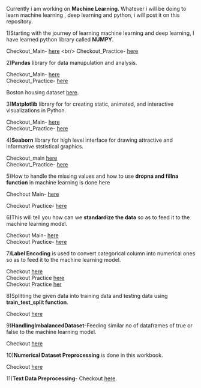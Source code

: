 Currently i am working on **Machine Learning**. Whatever i will be doing to learn machine learning , deep learning and python, i will post it on this repository.

1)Starting with the journey of learning machine learning and deep learning, I have learned python library called **NUMPY**. 

  Checkout_Main- [here](https://github.com/KARTIKPARATKAR/MACHINE-LEARNING-WORK/blob/main/3_1_numpy(numerical_python).ipynb) <br/>
  Checkout_Practice- [here](https://github.com/KARTIKPARATKAR/MACHINE-LEARNING-WORK/blob/main/NumpyPractice.ipynb)

2)**Pandas** library for data manupulation and analysis.

Checkout_Main- [here](https://github.com/KARTIKPARATKAR/MY-MACHINE-LEARNING-WORK/blob/main/PANDAS.ipynb) <br/>
Checkout_Practice- [here](https://github.com/KARTIKPARATKAR/MACHINE-LEARNING-WORK/blob/main/PandasPractice.ipynb)

Boston housing dataset [here](https://github.com/KARTIKPARATKAR/MY-MACHINE-LEARNING-WORK/blob/main/BostonHousing.csv).
  
3)**Matplotlib** library for for creating static, animated, and interactive visualizations in Python.

  Checkout_Main- [here](https://github.com/KARTIKPARATKAR/MY-MACHINE-LEARNING-WORK/blob/main/MATPLOTLIB.ipynb)   <br/>
  Checkout_Practice- [here](https://github.com/KARTIKPARATKAR/MACHINE-LEARNING-WORK/blob/main/MatplotlibPractice.ipynb)

4)**Seaborn** library for high level interface for drawing attractive and informative ststistical graphics.
  
 Checkout_main [here](https://github.com/KARTIKPARATKAR/MY-MACHINE-LEARNING-WORK/blob/main/Seaborn.ipynb) <br/>
 Checkout_Practice- [here](https://github.com/KARTIKPARATKAR/MACHINE-LEARNING-WORK/blob/main/SeabornPractice.ipynb)

5)How to handle the missing values and how to use **dropna and fillna function** in machine learning is done here

  Chechout Main- [here](https://github.com/KARTIKPARATKAR/MY-MACHINE-LEARNING-WORK/blob/main/HandlingMissingValues.ipynb) <br/>

  Checkout Practice- [here](https://github.com/KARTIKPARATKAR/MACHINE-LEARNING-WORK/blob/main/handlingmissingvaluesbyimputationanddropping.ipynb)

6)This will tell you how can we **standardize the data** so as to feed it to the machine learning model.

Checkout Main- [here](https://github.com/KARTIKPARATKAR/MY-MACHINE-LEARNING-WORK/blob/main/DataStandardization.ipynb) <br/>
Checkout Practice- [here](https://github.com/KARTIKPARATKAR/MACHINE-LEARNING-WORK/blob/main/FeatureScaling.ipynb)

7)**Label Encoding** is used to convert categorical column into numerical ones so as to feed it to the machine learning model.

Checkout [here](https://github.com/KARTIKPARATKAR/MACHINE-LEARNING-WORK/blob/main/LabelEncoding.ipynb) <br/>
Checkout Practice [here](https://github.com/KARTIKPARATKAR/MACHINE-LEARNING-WORK/blob/main/labelencoding.ipynb)  <br/>
Checkout Practice [her](https://github.com/KARTIKPARATKAR/MACHINE-LEARNING-WORK/blob/main/onehotencoding.ipynb)

8)Splitting the given data into training data and testing data using **train_test_split function**.

Checkout [here](https://github.com/KARTIKPARATKAR/MACHINE-LEARNING-WORK/blob/main/TrainTestSplitTheData.ipynb)

9)**HandlingImbalancedDataset**-Feeding similar no of dataframes of true or false to the machine learning model.

Checkout [here](https://github.com/KARTIKPARATKAR/MACHINE-LEARNING-WORK/blob/main/HandelingImbalancedDataset.ipynb)

10)**Numerical Dataset Preprocessing** is done in this workbook.

Checkout [here](https://github.com/KARTIKPARATKAR/MACHINE-LEARNING-WORK/blob/main/NumericalDatasetPreprocessing.ipynb)

11)**Text Data Preprocessing**-
    Checkout [here](https://github.com/KARTIKPARATKAR/MACHINE-LEARNING-WORK/blob/main/TextDatasetPreprocessing.ipynb).
